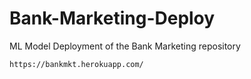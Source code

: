 # Bank-Marketing-Deploy
ML Model Deployment of the Bank Marketing repository
    
    https://bankmkt.herokuapp.com/
